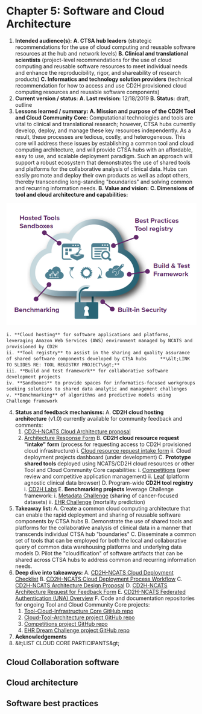 # Chapter 5: Software and Cloud Architecture


1. **Intended audience(s):**
  **A. CTSA hub leaders** (strategic recommendations for the use of cloud computing and reusable software resources at the hub and network levels)
  **B. Clinical and translational scientists** (project-level recommendations for the use of cloud computing and reusable software resources to meet individual needs and enhance the reproducibility, rigor, and shareability of research products)
  **C. Informatics and technology solution providers** (technical recommendation for how to access and use CD2H provisioned cloud computing resources and reusable software components)
2. **Current version / status:**
  **A. Last revision:** 12/18/2019
  **B. Status:** draft, outline
3.  **Lessons learned / summary:**
  **A. Mission and purpose of the CD2H Tool and Cloud Community Core:** Computational technologies and tools are vital to clinical and translational research; however, CTSA hubs currently develop, deploy, and manage these key resources independently. As a result, these processes are tedious, costly, and heterogeneous. This core will address these issues by establishing a common tool and cloud computing architecture, and will provide CTSA hubs with an affordable, easy to use, and scalable deployment paradigm. Such an approach will support a robust ecosystem that demonstrates the use of shared tools and platforms for the collaborative analysis of clinical data. Hubs can easily promote and deploy their own products as well as adopt others, thereby transcending long-standing &quot;boundaries&quot; and solving common and recurring information needs.
  **B. Value and vision:**
  **C. Dimensions of tool and cloud architecture and capabilities:**

  ![cloud_diagram](../_static/img/chapter_5_cloud_diagram.png)





    i. **Cloud hosting** for software applications and platforms, leveraging Amazon Web Services (AWS) environment managed by NCATS and provisioned by CD2H
    ii. **Tool registry** to assist in the sharing and quality assurance of shared software components developed by CTSA hubs     **\&lt;LINK TO SLIDES RE: TOOL REGISTRY PROJECT\&gt;**
    iii. **Build and test framework** for collaborative software development projects
    iv. **Sandboxes** to provide spaces for informatics-focused workgroups seeking solutions to shared data analytic and management challenges
    v. **Benchmarking** of algorithms and predictive models using Challenge framework
4.  **Status and feedback mechanisms:**
  A. **CD2H cloud hosting architecture** (v1.0) currently available for community feedback and comments:
    1. [CD2H-NCATS Cloud Architecture proposal](https://docs.google.com/presentation/d/1O8C0Kj5AtX-69C0eY79zaftAQFPYAWAELAZ2Y7-vnnA/edit#slide=id.g5e2ce0d5ce_5_0)
    2. [Architecture Response Form](https://docs.google.com/forms/d/e/1FAIpQLScVXPr_wPDVDdbxn4NXCOPVVXnN2rzfMjtrPle6DZjr2jPlIw/viewform?vc=0&amp;c=0&amp;w=1&amp;usp=mail_form_link)
  B. **CD2H cloud resource request &quot;intake&quot; form** (process for requesting access to CD2H provisioned cloud infrastructure)
    i.  [Cloud resource request intake form](https://forms.gle/YdZHUSR9NT2ktt1EA)
    ii. Cloud deployment projects dashboard (under development)
  C. **Prototype shared tools** deployed using NCATS/CD2H cloud resources or other Tool and Cloud Community Core capabilities:
    i. [Competitions](http://competitions.cd2h.org/) (peer review and competitive application management)
    ii. [Leaf](http://rit.uw.edu/leaf) (platform agnostic clinical data browser)
  D. Program-wide **CD2H tool registry**
    i.  [CD2H Labs](http://labs.cd2h.org/labs/)
  E. **Benchmarking projects** leverage Challenge framework:
    i. [Metadata Challenge](http://synapse.org/metadatachallenge) (sharing of cancer-focused datasets)
    ii. [EHR Challenge](http://synapse.org/ehr_dream_challenge_mortality) (mortality prediction)
5. **Takeaway list:**
  A. Create a common cloud computing architecture that can enable the rapid deployment and sharing of reusable software components by CTSA hubs
  B. Demonstrate the use of shared tools and platforms for the collaborative analysis of clinical data in a manner that transcends individual CTSA hub &quot;boundaries&quot;
  C. Disseminate a common set of tools that can be employed for both the local and collaborative query of common data warehousing platforms and underlying data models
  D. Pilot the &quot;cloudification&quot; of software artifacts that can be shared across CTSA hubs to address common and recurring information needs.
6.  **Deep dive into takeaways:**
  A. [CD2H-NCATS Cloud Deployment Checklist](https://docs.google.com/presentation/d/1rVAgHFmiKszxF-_VJLvY9JK91Lg3IjwAV8kM78qzuX4/edit?usp=sharing)
  B. [CD2H-NCATS Cloud Deployment Process Workflow](https://docs.google.com/presentation/d/1GYGgSbglIuHxAd0qkYRXbcWL4g1jmB-N-gMlQoYQMIc/edit?usp=sharing)
  C. [CD2H-NCATS Architecture Design Proposal](http://bit.ly/cd2h-cloud-rfc)
  D. [CD2H-NCATS Architecture Request for Feedback Form](https://docs.google.com/forms/d/e/1FAIpQLScVXPr_wPDVDdbxn4NXCOPVVXnN2rzfMjtrPle6DZjr2jPlIw/viewform?vc=0&amp;c=0&amp;w=1&amp;usp=mail_form_link)
  E. [CD2H-NCATS Federated Authentication (UNA) Overview](https://drive.google.com/open?id=1DclEZEwvEasCX0QfBeJZOTlRB0VYCoOQ)
  F. Code and documentation repositories for ongoing Tool and Cloud Community Core projects:
    1. [Tool-Cloud-Infrastructure Core GitHub repo](https://github.com/data2health/tools-cloud-infrastructure)
    2. [Cloud-Tool-Architecture project GitHub repo](https://github.com/data2health/Cloud-Tool-Architecture)
    3. [Competitions project GitHub repo](https://github.com/data2health/competitions-project)
    4. [EHR Dream Challenge project GitHub repo](https://github.com/data2health/DREAM-Challenge)
7.  **Acknowledgements**
  1. \&lt;LIST CLOUD CORE PARTICIPANTS\&gt;
## Cloud Collaboration software
## Cloud architecture
## Software best practices
